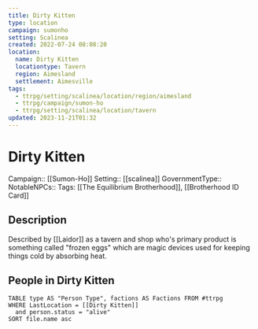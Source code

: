 ```yaml
---
title: Dirty Kitten
type: location
campaign: sumonho
setting: Scalinea
created: 2022-07-24 08:08:20
location:
  name: Dirty Kitten
  locationtype: Tavern
  region: Aimesland
  settlement: Aimesville
tags:
  - ttrpg/setting/scalinea/location/region/aimesland
  - ttrpg/campaign/sumon-ho
  - ttrpg/setting/scalinea/location/tavern
updated: 2023-11-21T01:32
---
```

# Dirty Kitten

Campaign:: [[Sumon-Ho]]
Setting:: [[scalinea]]
GovernmentType::
NotableNPCs::
Tags: [[The Equilibrium Brotherhood]], [[Brotherhood ID Card]]
## Description

Described by [[Laidor]] as a tavern and shop who's primary product is something called "frozen eggs" which are magic devices used for keeping things cold by absorbing heat.

## People in Dirty Kitten

```dataview
TABLE type AS "Person Type", factions AS Factions FROM #ttrpg 
WHERE LastLocation = [[Dirty Kitten]]
  and person.status = "alive"
SORT file.name asc
```
